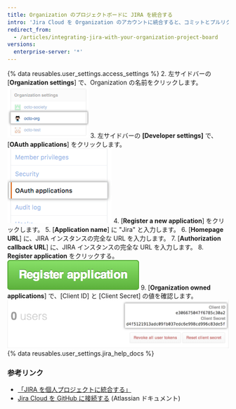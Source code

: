 ```yaml
---
title: Organization のプロジェクトボードに JIRA を統合する
intro: 'Jira Cloud を Organization のアカウントに統合すると、コミットとプルリクエストをスキャンし、メンションされている JIRA の Issue で、関連するメタデータとハイパーリンクを作成できます。'
redirect_from:
  - /articles/integrating-jira-with-your-organization-project-board
versions:
  enterprise-server: '*'
---
```


{% data reusables.user_settings.access_settings %}
2. 左サイドバーの [**Organization settings**] で、Organization の名前をクリックします。 ![サイドバーの Organization 名](/assets/images/help/settings/organization-settings-from-sidebar.png)
3. 左サイドバーの **[Developer settings]** で、[**OAuth applications**] をクリックします。 ![左サイドバーの [OAuth applications] タブ](/assets/images/help/organizations/org-oauth-applications-ghe.png)
4. [**Register a new application**] をクリックします。
5. [**Application name**] に "Jira" と入力します。
6. [**Homepage URL**] に、JIRA インスタンスの完全な URL を入力します。
7. [**Authorization callback URL**] に、JIRA インスタンスの完全な URL を入力します。
8. **Register application** をクリックする。 ![[Register application] ボタン](/assets/images/help/oauth/register-application-button.png)
9. [**Organization owned applications**] で、[Client ID] と [Client Secret] の値を確認します。 ![クライアント ID とクライアントシークレット](/assets/images/help/oauth/client-id-and-secret.png)
{% data reusables.user_settings.jira_help_docs %}

### 参考リンク

- [「JIRA を個人プロジェクトに統合する」](/articles/integrating-jira-with-your-personal-projects)
- <a href="https://confluence.atlassian.com/adminjiracloud/connect-jira-cloud-to-github-814188429.html" data-proofer-ignore>Jira Cloud を GitHub に接続する</a> (Atlassian ドキュメント)
